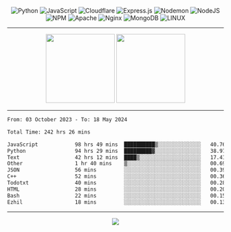 <div align="center">
  
![Python](https://img.shields.io/badge/python-3670A0?style=for-the-badge&logo=python&logoColor=ffdd54) ![JavaScript](https://img.shields.io/badge/javascript-%23323330.svg?style=for-the-badge&logo=javascript&logoColor=%23F7DF1E) ![Cloudflare](https://img.shields.io/badge/Cloudflare-F38020?style=for-the-badge&logo=Cloudflare&logoColor=white) ![Express.js](https://img.shields.io/badge/express.js-%23404d59.svg?style=for-the-badge&logo=express&logoColor=%2361DAFB) ![Nodemon](https://img.shields.io/badge/NODEMON-%23323330.svg?style=for-the-badge&logo=nodemon&logoColor=%BBDEAD) ![NodeJS](https://img.shields.io/badge/node.js-6DA55F?style=for-the-badge&logo=node.js&logoColor=white) ![NPM](https://img.shields.io/badge/NPM-%23CB3837.svg?style=for-the-badge&logo=npm&logoColor=white) ![Apache](https://img.shields.io/badge/apache-%23D42029.svg?style=for-the-badge&logo=apache&logoColor=white) ![Nginx](https://img.shields.io/badge/nginx-%23009639.svg?style=for-the-badge&logo=nginx&logoColor=white) ![MongoDB](https://img.shields.io/badge/MongoDB-%234ea94b.svg?style=for-the-badge&logo=mongodb&logoColor=white) ![LINUX](https://img.shields.io/badge/Linux-FCC624?style=for-the-badge&logo=linux&logoColor=black)

---


<img src="https://github-readme-streak-stats.herokuapp.com/?user=anotherrandomonline&theme=react" height="160"/>
  
<img src="https://github-readme-stats.vercel.app/api?username=anotherrandomonline&show_icons=true&include_all_commits=true&theme=react" height="160"/>
</div>

---

<!--START_SECTION:waka-->

```txt
From: 03 October 2023 - To: 18 May 2024

Total Time: 242 hrs 26 mins

JavaScript            98 hrs 49 mins  ██████████▒░░░░░░░░░░░░░░   40.76 %
Python                94 hrs 29 mins  █████████▓░░░░░░░░░░░░░░░   38.97 %
Text                  42 hrs 12 mins  ████▒░░░░░░░░░░░░░░░░░░░░   17.41 %
Other                 1 hr 40 mins    ▒░░░░░░░░░░░░░░░░░░░░░░░░   00.69 %
JSON                  56 mins         ░░░░░░░░░░░░░░░░░░░░░░░░░   00.39 %
C++                   52 mins         ░░░░░░░░░░░░░░░░░░░░░░░░░   00.36 %
Todotxt               40 mins         ░░░░░░░░░░░░░░░░░░░░░░░░░   00.28 %
HTML                  28 mins         ░░░░░░░░░░░░░░░░░░░░░░░░░   00.20 %
Bash                  22 mins         ░░░░░░░░░░░░░░░░░░░░░░░░░   00.15 %
Ezhil                 18 mins         ░░░░░░░░░░░░░░░░░░░░░░░░░   00.13 %
```

<!--END_SECTION:waka-->

---

<div align="center">
  
![](https://github-profile-trophy.vercel.app/?username=anotherrandomonline&theme=darkhub&no-frame=true&no-bg=true&margin-w=4)

</div>
